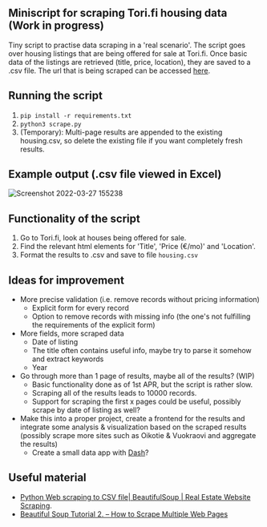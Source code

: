 ## Miniscript for scraping Tori.fi housing data (Work in progress)

Tiny script to practise data scraping in a 'real scenario'. The script goes over housing listings that are being offered for sale at Tori.fi. Once basic data of the listings are retrieved (title, price, location), they are saved to a .csv file. The url that is being scraped can be accessed [here](https://www.tori.fi/uusimaa?q=&cg=1010&w=3&st=u&c=1014&ros=&roe=&ss=&se=&ht=&at=&mre=&ca=18&l=0&md=th).

## Running the script

1. `pip install -r requirements.txt`
2. `python3 scrape.py`
3. (Temporary): Multi-page results are appended to the existing housing.csv, so delete the existing file if you want completely fresh results.

## Example output (.csv file viewed in Excel)
![Screenshot 2022-03-27 155238](https://user-images.githubusercontent.com/85210617/160282329-31d99f00-9f09-4339-a1ad-2010be32bb60.png)

## Functionality of the script

1. Go to Tori.fi, look at houses being offered for sale.
2. Find the relevant html elements for 'Title', 'Price (€/mo)' and 'Location'.
4. Format the results to .csv and save to file `housing.csv`

## Ideas for improvement

- More precise validation (i.e. remove records without pricing information)
    - Explicit form for every record
    - Option to remove records with missing info (the one's not fulfilling the requirements of the explicit form)
- More fields, more scraped data
    - Date of listing
    - The title often contains useful info, maybe try to parse it somehow and extract keywords
    - Year 
- Go through more than 1 page of results, maybe all of the results? (WIP)
    - Basic functionality done as of 1st APR, but the script is rather slow.
    - Scraping all of the results leads to 10000 records.
    - Support for scraping the first x pages could be useful, possibly scrape by date of listing as well?
- Make this into a proper project, create a frontend for the results and integrate some analysis & visualization based on the scraped results (possibly scrape more sites such as Oikotie & Vuokraovi and aggregate the results)
    - Create a small data app with [Dash](https://dash.plotly.com/)?

## Useful material

- [Python Web scraping to CSV file| BeautifulSoup | Real Estate Website Scraping](https://www.youtube.com/watch?v=RvCBzhhydNk).
- [Beautiful Soup Tutorial 2. – How to Scrape Multiple Web Pages](https://data36.com/scrape-multiple-web-pages-beautiful-soup-tutorial/)